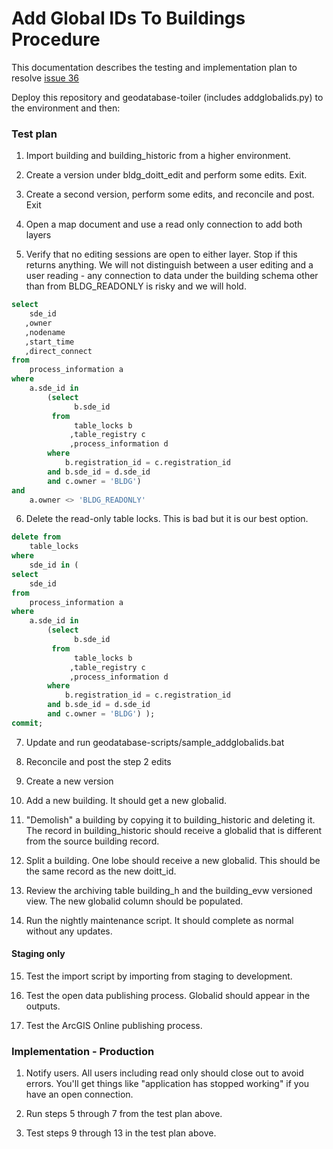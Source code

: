 # Add Global IDs To Buildings Procedure

This documentation describes the testing and implementation plan to resolve [issue 36](https://github.com/mattyschell/geodatabase-buildings/issues/36)

Deploy this repository and geodatabase-toiler (includes addglobalids.py) to the environment and then:

### Test plan

1. Import building and building_historic from a higher environment.

2. Create a version under bldg_doitt_edit and perform some edits. Exit.

3. Create a second version, perform some edits, and reconcile and post. Exit

4. Open a map document and use a read only connection to add both layers 

5. Verify that no editing sessions are open to either layer. Stop if this returns anything. We will not distinguish between a user editing and a user reading - any connection to data under the building schema other than from BLDG_READONLY is risky and we will hold. 

``` sql
select 
    sde_id
   ,owner
   ,nodename
   ,start_time
   ,direct_connect 
from 
    process_information a 
where 
    a.sde_id in 
        (select 
              b.sde_id 
         from 
              table_locks b
             ,table_registry c
             ,process_information d
        where 
            b.registration_id = c.registration_id
        and b.sde_id = d.sde_id
        and c.owner = 'BLDG') 
and
    a.owner <> 'BLDG_READONLY'
```

6. Delete the read-only table locks. This is bad but it is our best option.  

```sql
delete from 
    table_locks 
where
    sde_id in (
select 
    sde_id
from 
    process_information a 
where 
    a.sde_id in 
        (select 
              b.sde_id 
         from 
              table_locks b
             ,table_registry c
             ,process_information d
        where 
            b.registration_id = c.registration_id
        and b.sde_id = d.sde_id
        and c.owner = 'BLDG') );
commit;
```

7. Update and run geodatabase-scripts/sample_addglobalids.bat

8. Reconcile and post the step 2 edits

9. Create a new version

10. Add a new building. It should get a new globalid.

11. "Demolish" a building by copying it to building_historic and deleting it. The record in building_historic should receive a globalid that is different from the source building record.

12. Split a building. One lobe should receive a new globalid.  This should be the same record as the new doitt_id.  

13. Review the archiving table building_h and the building_evw versioned view. The new globalid column should be populated. 

14. Run the nightly maintenance script. It should complete as normal without any updates.


#### Staging only

15. Test the import script by importing from staging to development.

16. Test the open data publishing process. Globalid should appear in the outputs.

18. Test the ArcGIS Online publishing process.  


### Implementation - Production

1. Notify users.  All users including read only should close out to avoid errors. You'll get things like "application has stopped working" if you have an open connection.

2. Run steps 5 through 7 from the test plan above.

3. Test steps 9 through 13 in the test plan above.
